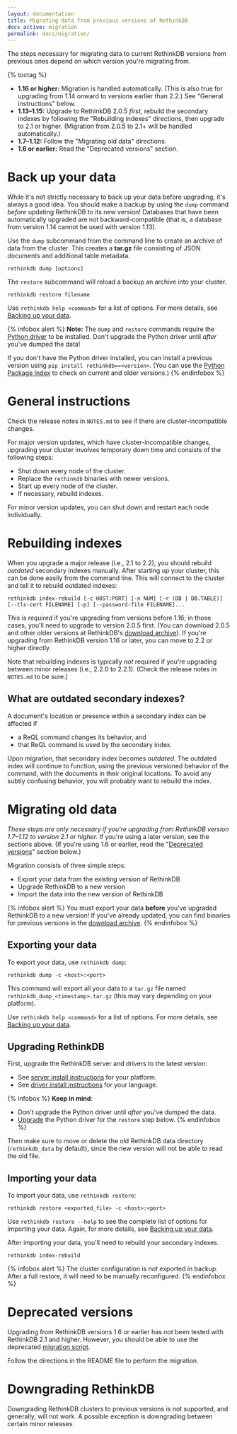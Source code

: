 ```yaml
---
layout: documentation
title: Migrating data from previous versions of RethinkDB
docs_active: migration
permalink: docs/migration/
---
```


The steps necessary for migrating data to current RethinkDB versions from previous ones depend on which version you're migrating from.

{% toctag %}

* **1.16 or higher:** Migration is handled automatically. (This is also true for upgrading from 1.14 onward to versions earlier than 2.2.) See "General instructions" below.
* **1.13&ndash;1.15:** Upgrade to RethinkDB 2.0.5 *first,* rebuild the secondary indexes by following the "Rebuilding indexes" directions, then upgrade to 2.1 or higher. (Migration from 2.0.5 to 2.1+ will be handled automatically.)
* **1.7&ndash;1.12:** Follow the "Migrating old data" directions.
* **1.6 or earlier:** Read the "Deprecated versions" section.

# Back up your data

While it's not strictly necessary to back up your data before upgrading, it's always a good idea. You should make a backup by using the `dump` command *before* updating RethinkDB to its new version! Databases that have been automatically upgraded are not backward-compatible (that is, a database from version 1.14 cannot be used with version 1.13).

Use the `dump` subcommand from the command line to create an archive of data from the cluster. This creates a **tar.gz** file consisting of JSON documents and additional table metadata.

    rethinkdb dump [options]

The `restore` subcommand will reload a backup an archive into your cluster.

    rethinkdb restore filename

Use `rethinkdb help <command>` for a list of options. For more details, see [Backing up your data][backup].

[backup]: /docs/backup/

{% infobox alert %}
__Note:__ The `dump` and `restore` commands require the [Python driver](/docs/install-drivers/python/) to be installed. Don't upgrade the Python driver until *after* you've dumped the data!

If you don't have the Python driver installed, you can install a previous version using `pip install rethinkdb==<version>`. (You can use the [Python Package Index](https://pypi.python.org/pypi/rethinkdb "PyPI > rethinkdb") to check on current and older versions.)
{% endinfobox %}

# General instructions

Check the release notes in `NOTES.md` to see if there are
cluster-incompatible changes.

For major version updates, which have cluster-incompatible changes,
upgrading your cluster involves temporary down time and consists of the
following steps:

  - Shut down every node of the cluster.
  - Replace the `rethinkdb` binaries with newer versions.
  - Start up every node of the cluster.
  - If necessary, rebuild indexes.

For minor version updates, you can shut down and restart each node
individually.

# Rebuilding indexes

When you upgrade a major release (i.e., 2.1 to 2.2), you should rebuild *outdated* secondary indexes manually. After starting up your cluster, this can be done easily from the command line.  This will connect to the cluster and tell it to rebuild outdated indexes:

    rethinkdb index-rebuild [-c HOST:PORT] [-n NUM] [-r (DB | DB.TABLE)] [--tls-cert FILENAME] [-p] [--password-file FILENAME]...

This is *required* if you're upgrading from versions before 1.16; in those cases, you'll need to upgrade to version 2.0.5 first. (You can download 2.0.5 and other older versions at RethinkDB's [download archive](https://download.rethinkdb.com)). If you're upgrading from RethinkDB version 1.16 or later, you can move to 2.2 or higher directly.

Note that rebuilding indexes is typically *not* required if you're
upgrading between minor releases (i.e., 2.2.0 to 2.2.1).  (Check the
release notes in `NOTES.md` to be sure.)

## What are outdated secondary indexes?

A document's location or presence within a secondary index can be affected if

  - a ReQL command changes its behavior, and
  - that ReQL command is used by the secondary index.

Upon migration, that secondary index becomes *outdated*.  The outdated
index will continue to function, using the previous versioned behavior
of the command, with the documents in their original locations.  To
avoid any subtly confusing behavior, you will probably want to rebuild
the index.

# Migrating old data

*These steps are only necessary if you're upgrading from RethinkDB version 1.7&ndash;1.12 to version 2.1 or higher.* If you're using a later version, see the sections above. (If you're using 1.6 or earlier, read the "[Deprecated versions](#deprecated-versions)" section below.)

Migration consists of three simple steps:

  - Export your data from the existing version of RethinkDB
  - Upgrade RethinkDB to a new version
  - Import the data into the new version of RethinkDB

{% infobox alert %}
You must export your data **before** you've upgraded RethinkDB to a new version! If you've already updated, you can find binaries for previous versions in the [download archive](https://download.rethinkdb.com).
{% endinfobox %}

## Exporting your data

To export your data, use `rethinkdb dump`:

    rethinkdb dump -c <host>:<port>

This command will export all your data to a `tar.gz` file named `rethinkdb_dump_<timestamp>.tar.gz` (this may vary depending on your platform).

Use `rethinkdb help <command>` for a list of options. For more details, see [Backing up your data][backup].

## Upgrading RethinkDB

First, upgrade the RethinkDB server and drivers to the latest version:

- See [server install instructions](/install) for your platform.
- See [driver install instructions](/docs/install-drivers/) for your language.

{% infobox %}
__Keep in mind__: 

- Don't upgrade the Python driver until *after* you've dumped the data.
- [Upgrade](/docs/install-drivers/python/) the Python driver for the `restore` step below. 
{% endinfobox %}

Then make sure to move or delete the old RethinkDB data directory
(`rethinkdb_data` by default), since the new version will not be able
to read the old file.

## Importing your data

To import your data, use `rethinkdb restore`:

    rethinkdb restore <exported_file> -c <host>:<port>

Use `rethinkdb restore --help` to see the complete list of options for importing your data. Again, for more details, see [Backing up your data][backup].

After importing your data, you'll need to rebuild your secondary indexes.

    rethinkdb index-rebuild

{% infobox alert %}
The cluster configuration is *not* exported in backup. After a full restore, it will need to be manually reconfigured.
{% endinfobox %}

# Deprecated versions

Upgrading from RethinkDB versions 1.6 or earlier has *not* been tested with RethinkDB 2.1 and higher. However, you should be able to use the deprecated [migration script][ms].

[ms]: https://github.com/rethinkdb/rethinkdb/tree/02b4f29e1e7f15b3edffcb68bf015578ec5783ab/scripts/migration

Follow the directions in the README file to perform the migration.

# Downgrading RethinkDB

Downgrading RethinkDB clusters to previous versions is not supported,
and generally, will not work.  A possible exception is downgrading
between certain minor releases.
